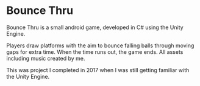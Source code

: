 # Bounce Thru

Bounce Thru is a small android game, developed in C# using the Unity Engine. 

Players draw platforms with the aim to bounce falling balls through moving gaps for extra time. When the time runs out, the game ends. All assets including music created by me.

This was project I completed in 2017 when I was still getting familiar with the Unity Engine.
